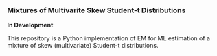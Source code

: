 ### Mixtures of Multivarite Skew Student-t Distributions

**In Development**

This repository is a Python implementation of EM for ML estimation of a mixture of skew (multivariate) Student-t distributions. 
